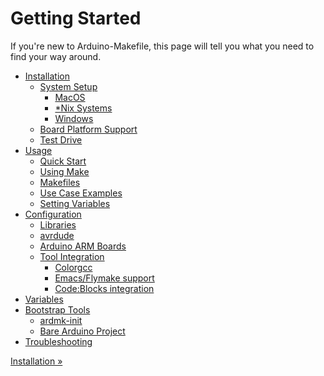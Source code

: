 # Getting Started

If you're new to Arduino-Makefile, this page will tell you what you need to find your way around.

  * [Installation]()
    * [System Setup](#system-setup)
      * [MacOS](Install-MacOS.md)
      * [*Nix Systems](Install-Nix.md)
      * [Windows](Install-Windows.md)
    * [Board Platform Support](#board-platform-support)
    * [Test Drive](#test-drive)
  * [Usage]()
    * [Quick Start](#quick-start)
    * [Using Make](#using-make)
    * [Makefiles](#makefiles)
    * [Use Case Examples](#use-case-examples)
    * [Setting Variables](#setting-variables)
  * [Configuration]()
    * [Libraries](#libraries)
    * [avrdude](#avrdude)
    * [Arduino ARM Boards](#arduino-arm-boards)
    * [Tool Integration](#tool-integration)
      * [Colorgcc](#colorgcc)
      * [Emacs/Flymake support](#emacsflymake-support)
      * [Code:Blocks integration](#codeblocks-integration)
  * [Variables]() 
  * [Bootstrap Tools]()
      * [ardmk-init]()
      * [Bare Arduino Project]()
  * [Troubleshooting]()

[Installation &raquo;]()
